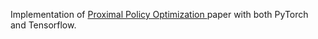 
Implementation of <a href="https://arxiv.org/abs/1707.06347"> Proximal Policy Optimization </a> paper with both PyTorch and Tensorflow.

